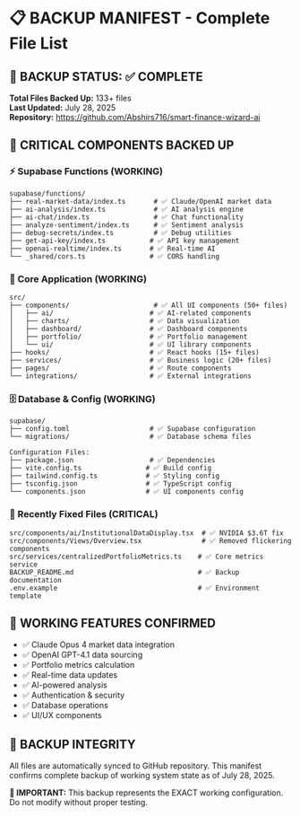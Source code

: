 # 📋 BACKUP MANIFEST - Complete File List

## 🎯 BACKUP STATUS: ✅ COMPLETE
**Total Files Backed Up:** 133+ files  
**Last Updated:** July 28, 2025  
**Repository:** https://github.com/Abshirs716/smart-finance-wizard-ai

## 📂 CRITICAL COMPONENTS BACKED UP

### ⚡ Supabase Functions (WORKING)
```
supabase/functions/
├── real-market-data/index.ts       # ✅ Claude/OpenAI market data
├── ai-analysis/index.ts            # ✅ AI analysis engine
├── ai-chat/index.ts                # ✅ Chat functionality
├── analyze-sentiment/index.ts      # ✅ Sentiment analysis
├── debug-secrets/index.ts          # ✅ Debug utilities
├── get-api-key/index.ts           # ✅ API key management
├── openai-realtime/index.ts       # ✅ Real-time AI
└── _shared/cors.ts                # ✅ CORS handling
```

### 🧩 Core Application (WORKING)
```
src/
├── components/                     # ✅ All UI components (50+ files)
│   ├── ai/                        # ✅ AI-related components
│   ├── charts/                    # ✅ Data visualization
│   ├── dashboard/                 # ✅ Dashboard components
│   ├── portfolio/                 # ✅ Portfolio management
│   └── ui/                        # ✅ UI library components
├── hooks/                         # ✅ React hooks (15+ files)
├── services/                      # ✅ Business logic (20+ files)
├── pages/                         # ✅ Route components
└── integrations/                  # ✅ External integrations
```

### 🗄️ Database & Config (WORKING)
```
supabase/
├── config.toml                    # ✅ Supabase configuration
└── migrations/                    # ✅ Database schema files

Configuration Files:
├── package.json                   # ✅ Dependencies
├── vite.config.ts                # ✅ Build config
├── tailwind.config.ts            # ✅ Styling config
├── tsconfig.json                 # ✅ TypeScript config
└── components.json               # ✅ UI components config
```

### 🔑 Recently Fixed Files (CRITICAL)
```
src/components/ai/InstitutionalDataDisplay.tsx  # ✅ NVIDIA $3.6T fix
src/components/Views/Overview.tsx               # ✅ Removed flickering components
src/services/centralizedPortfolioMetrics.ts    # ✅ Core metrics service
BACKUP_README.md                               # ✅ Backup documentation
.env.example                                   # ✅ Environment template
```

## 🎯 WORKING FEATURES CONFIRMED
- ✅ Claude Opus 4 market data integration
- ✅ OpenAI GPT-4.1 data sourcing
- ✅ Portfolio metrics calculation
- ✅ Real-time data updates
- ✅ AI-powered analysis
- ✅ Authentication & security
- ✅ Database operations
- ✅ UI/UX components

## 🔐 BACKUP INTEGRITY
All files are automatically synced to GitHub repository. This manifest confirms complete backup of working system state as of July 28, 2025.

**🚨 IMPORTANT:** This backup represents the EXACT working configuration. Do not modify without proper testing.